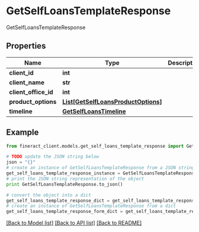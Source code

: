 # GetSelfLoansTemplateResponse

GetSelfLoansTemplateResponse

## Properties

Name | Type | Description | Notes
------------ | ------------- | ------------- | -------------
**client_id** | **int** |  | [optional] 
**client_name** | **str** |  | [optional] 
**client_office_id** | **int** |  | [optional] 
**product_options** | [**List[GetSelfLoansProductOptions]**](GetSelfLoansProductOptions.md) |  | [optional] 
**timeline** | [**GetSelfLoansTimeline**](GetSelfLoansTimeline.md) |  | [optional] 

## Example

```python
from fineract_client.models.get_self_loans_template_response import GetSelfLoansTemplateResponse

# TODO update the JSON string below
json = "{}"
# create an instance of GetSelfLoansTemplateResponse from a JSON string
get_self_loans_template_response_instance = GetSelfLoansTemplateResponse.from_json(json)
# print the JSON string representation of the object
print GetSelfLoansTemplateResponse.to_json()

# convert the object into a dict
get_self_loans_template_response_dict = get_self_loans_template_response_instance.to_dict()
# create an instance of GetSelfLoansTemplateResponse from a dict
get_self_loans_template_response_form_dict = get_self_loans_template_response.from_dict(get_self_loans_template_response_dict)
```
[[Back to Model list]](../README.md#documentation-for-models) [[Back to API list]](../README.md#documentation-for-api-endpoints) [[Back to README]](../README.md)


